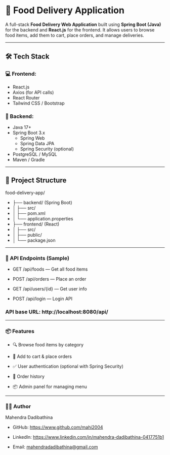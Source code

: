 # 🍔 Food Delivery Application

A full-stack **Food Delivery Web Application** built using **Spring Boot (Java)** for the backend and **React.js** for the frontend. It allows users to browse food items, add them to cart, place orders, and manage deliveries.

---

## 🛠️ Tech Stack

### 💻 Frontend:
- React.js
- Axios (for API calls)
- React Router
- Tailwind CSS / Bootstrap

### 🔧 Backend:
- Java 17+
- Spring Boot 3.x
  - Spring Web
  - Spring Data JPA
  - Spring Security (optional)
- PostgreSQL / MySQL
- Maven / Gradle

---

## 📂 Project Structure

food-delivery-app/
- ├── backend/ (Spring Boot)
- │ ├── src/
- │ ├── pom.xml
- │ └── application.properties
- ├── frontend/ (React)
- │ ├── src/
- │ ├── public/
- │ └── package.json

---

### 🔐 API Endpoints (Sample)
 - GET /api/foods — Get all food items

 - POST /api/orders — Place an order

 - GET /api/users/{id} — Get user info

 - POST /api/login — Login API

### API base URL: http://localhost:8080/api/

---

### 📦 Features
- 🔍 Browse food items by category

- 🛒 Add to cart & place orders

- ✅ User authentication (optional with Spring Security)

- 🧾 Order history

- 📦 Admin panel for managing menu

---

### 🙋‍♂️ Author
Mahendra Dadibathina

- GitHub: https://www.github.com/mahi2004

 - LinkedIn: https://www.linkedin.com/in/mahendra-dadibathina-0417751b1

- Email: mahendradadibathina@gmail.com


